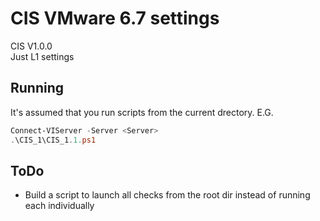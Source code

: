 # CIS VMware 6.7 settings
CIS V1.0.0 <br>
Just L1 settings

## Running
It's assumed that you run scripts from the current drectory. E.G.
```powershell
Connect-VIServer -Server <Server>
.\CIS_1\CIS_1.1.ps1
```

## ToDo
* Build a script to launch all checks from the root dir instead of running each individually
